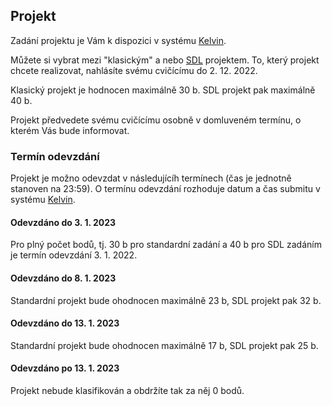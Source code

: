 ## Projekt

Zadání projektu je Vám k dispozici v systému [Kelvin](https://kelvin.cs.vsb.cz).

Můžete si vybrat mezi "klasickým" a nebo [SDL](https://mrlvsb.github.io/upr-skripta/c/aplikovane_ulohy/sdl.html) projektem. To, který projekt chcete realizovat, nahlásíte svému cvičícímu do 2. 12. 2022.

Klasický projekt je hodnocen maximálně 30 b. SDL projekt pak maximálně 40 b.

Projekt předvedete svému cvičícímu osobně v domluveném termínu, o kterém Vás bude informovat.


### Termín odevzdání

Projekt je možno odevzdat v následujícíh termínech (čas je jednotně stanoven na 23:59).
O termínu odevzdání rozhoduje datum a čas submitu v systému [Kelvin](https://kelvin.cs.vsb.cz).


#### Odevzdáno do 3. 1. 2023

Pro plný počet bodů, tj. 30 b pro standardní zadání a 40 b pro SDL zadáním je termín odevzdání 3. 1. 2022.


#### Odevzdáno do 8. 1. 2023

Standardní projekt bude ohodnocen maximálně 23 b, SDL projekt pak 32 b.


#### Odevzdáno do 13. 1. 2023

Standardní projekt bude ohodnocen maximálně 17 b, SDL projekt pak 25 b.

#### Odevzdáno po 13. 1. 2023

Projekt nebude klasifikován a obdržíte tak za něj 0 bodů.


<!--
## FAQ

Zadání bude zveřejněno v dostatečném předstihu pro každého z Vás.

You can find your assignment [here](https://upr.cs.vsb.cz/projects).
You can choose between two assignments (either an application or an SDL-based game).

Pokud s něčím nevíte rady, kontaktujte svého cvičícího nebo napište na Discordu.

Často kladené dotazy (FAQ) k projektu budou zveřejňovány postupně zde.

### Kdy je zápočtový týden? A komu se bude projekt odevzdávat? Cvičícímu nebo přednášejícímu?

- Zápočtový týden je ve dnech 5. - 9. 12. 2022. Projekt se odevzdává cvičícímu.

### Můžeme si vybrat z těch 2 zadání projektu nebo je to druhé jenom bonus? Nějaký učitel tvrdil že to druhé je jenom bonus

Můžete si vybrat jedno ze dvou zadání.
-->
